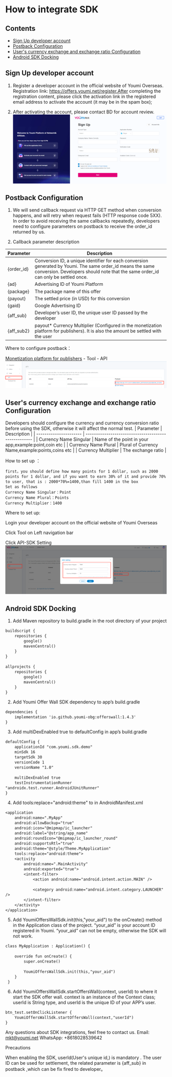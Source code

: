# How to integrate SDK

 ## Contents

- [Sign Up developer account](#Sign-Up-developer-account)
- [Postback Configuration](#Postback-Configuration)
- [User's currency exchange and exchange ratio Configuration](#users-currency-exchange-and-exchange-ratio-configuration)
- [Android SDK Docking](#Android-SDK-Docking)

## Sign Up developer account

1. Register a developer account in the official website of Youmi Overseas. Registration link: https://offers.youmi.net/register.After completing the registration content, please click the activation link in the registered email address to activate the account (it may be in the spam box);

2. After activating the account, please contact BD for account review.![image-20211222102751940](./images/Signup.png)

## Postback Configuration
1. We will send callback request via HTTP GET method when conversion happens, and will retry when request fails (HTTP response code 5XX). In order to avoid receiving the same callbacks repeatedly, developers need to configure parameters on postback to receive the order_id returned by us.

2. Callback parameter description

| Parameter  | Description                                                  |
| ---------- | ------------------------------------------------------------ |
| {order_id} | Conversion ID, a unique identifier for each conversion generated by Youmi. The same order_id means the same conversion. Developers should note that the same order_id can only be settled once. |
| {ad}       | Advertising ID of Youmi Platform                             |
| {package}  | The package name of this offer                               |
| {payout}   | The settled price (in USD) for this conversion               |
| {gaid}     | Google Advertising ID                                        |
| {aff_sub}  | Developer’s user ID, the unique user ID passed by the developer |
| {aff_sub2} | payout* Currency Multiplier (Configured in the monetization platform for publishers). It is also the amount be settled with the user |

Where to configure postback：

[Monetization platform for publishers](https://offers.youmi.net/channel)  - Tool - API![image-20211222102751940](./images/configPostback.png)

## User's currency exchange and exchange ratio Configuration
Developers should configure the currency and currency conversion ratio before using the SDK, otherwise it will affect the normal test.
| Parameter              | Description                                          |
| ---------------------- | ---------------------------------------------------- |
| Currency Name Singular | Name of the point in your app,example:point,coin etc |
| Currency Name Plural   | Plural of Currency Name,example:points,coins etc     |
| Currency Multiplier    | The exchange ratio                                   |

How to set up ：
```
first，you should define how many points for 1 dollar, such as 2000 points for 1 dollar, and if you want to earn 30% of it and provide 70% to user, that is : 2000*70%=1400,than fill 1400 in the box
Set as follows
Currency Name Singular：Point
Currency Name Plural：Points
Currency Multiplier：1400 
```

Where to set up:

Login your developer account on the official website of Youmi Overseas

Click Tool on Left navigation bar

Click API-SDK Setting![image-20211222102751940](./images/configCurrency.png)

## Android SDK Docking 
1. Add Maven repository to build.gradle in the root directory of your project
```
buildscript {
    repositories {
        google()
        mavenCentral()
    }
}

allprojects {
    repositories {
        google()
        mavenCentral()
    }
}
```

2. Add Youmi Offer Wall SDK dependency to app’s build.gradle
```
dependencies {
    implementation 'io.github.youmi-obg:offerswall:1.4.3'
}
```

3. Add multiDexEnabled true to defaultConfig in app’s build.gradle 
```
defaultConfig {
    applicationId "com.youmi.sdk.demo"
    minSdk 16
    targetSdk 30
    versionCode 1
    versionName "1.0"

    multiDexEnabled true
    testInstrumentationRunner "androidx.test.runner.AndroidJUnitRunner"
}
```

4. Add tools:replace="android:theme" to <application> in AndroidManifest.xml
```
<application
    android:name=".MyApp"
    android:allowBackup="true"
    android:icon="@mipmap/ic_launcher"
    android:label="@string/app_name"
    android:roundIcon="@mipmap/ic_launcher_round"
    android:supportsRtl="true"
    android:theme="@style/Theme.MyApplication"
    tools:replace="android:theme">
    <activity
        android:name=".MainActivity"
        android:exported="true">
        <intent-filter>
            <action android:name="android.intent.action.MAIN" />

            <category android:name="android.intent.category.LAUNCHER" />
        </intent-filter>
    </activity>
</application>
```

5. Add YoumiOffersWallSdk.init(this,"your_aid") to the onCreate() method in the Application class of the project. “your_aid” is your account ID registered in Youmi. “your_aid” can not be empty, otherwise the SDK will not work.

```
class MyApplication : Application() {

    override fun onCreate() {
        super.onCreate()

        YoumiOffersWallSdk.init(this,"your_aid")
    }
 }
```

6. Add YoumiOffersWallSdk.startOffersWall(context, userId) to where it start the SDK offer wall. context is an instance of the Context class; userId is String type, and userId is the unique ID of your APP’s user.
```
btn_test.setOnClickListener {
    YoumiOffersWallSdk.startOffersWall(context,"userId")
}
```

Any questions about SDK integrations, feel free to contact us.
Email: mkt@youmi.net
‪WhatsApp: +8618028539642

Precautions

When enabling the SDK,  userId(User's unique id,) is mandatory . The user ID can be used for settlement, the related parameter is {aff_sub} in postback ,which can be fix fired to developer。
